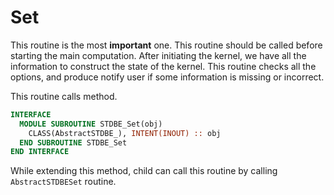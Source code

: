 # Set

This routine is the most **important** one. This routine should be called before starting the main computation. After initiating the kernel, we have all the information to construct the state of the kernel. This routine checks all the options, and produce notify user if some information is missing or incorrect.

This routine calls [](AbstractSTDBE_.md#InitiateFields) method.

```fortran
INTERFACE
  MODULE SUBROUTINE STDBE_Set(obj)
    CLASS(AbstractSTDBE_), INTENT(INOUT) :: obj
  END SUBROUTINE STDBE_Set
END INTERFACE
```

While extending this method, child can call this routine by calling `AbstractSTDBESet` routine.
